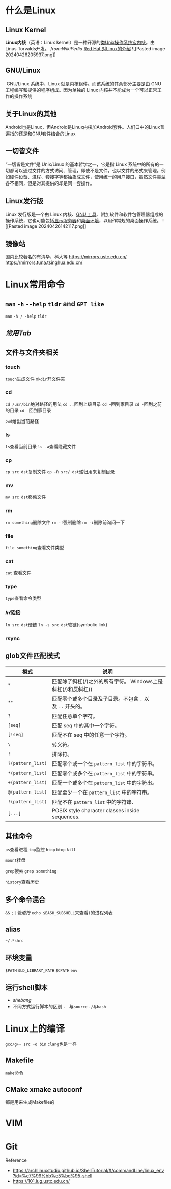 # 什么是Linux
## Linux Kernel
**Linux内核**（英语：Linux kernel）是一种开源的[类Unix](https://zh.wikipedia.org/wiki/%E7%B1%BBUnix%E7%B3%BB%E7%BB%9F "类Unix系统")[操作系统](https://zh.wikipedia.org/wiki/%E6%93%8D%E4%BD%9C%E7%B3%BB%E7%BB%9F "操作系统")[宏内核](https://zh.wikipedia.org/wiki/%E5%AE%8F%E5%86%85%E6%A0%B8)。由Linus Torvalds开发。
*from:WikiPedia*
[Red Hat 对Linux的介绍](https://www.redhat.com/zh/topics/linux/what-is-linux)
![[Pasted image 20240426205937.png]]
## GNU/Linux
 GNU/Linux 系统中，Linux 就是内核组件。而该系统的其余部分主要是由 GNU 工程编写和提供的程序组成。因为单独的 Linux 内核并不能成为一个可以正常工作的操作系统
## 关于Linux的其他
Android也是Linux，但Android是Linux内核加Android套件。人们口中的Linux普遍指的还是和GNU套件结合的Linux

## 一切皆文件
“一切皆是文件”是 Unix/Linux 的基本哲学之一，它是指 Linux 系统中的所有的一切都可以通过文件的方式访问、管理，即使不是文件，也以文件的形式来管理。例如硬件设备、进程、套接字等都抽象成文件，使用统一的用户接口，虽然文件类型各不相同，但是对其提供的却是同一套操作。

## Linux发行版
Linux 发行版是一个由 Linux 内核、[GNU 工具](https://www.gnu.org/manual/blurbs.html)、附加软件和软件包管理器组成的操作系统，它也可能包括[显示服务器](https://linux.cn/article-12589-1.html)和[桌面环境](https://itsfoss.com/what-is-desktop-environment/)，以用作常规的桌面操作系统。
![[Pasted image 20240426142117.png]]

## 镜像站

国内比较著名的有清华，科大等
https://mirrors.ustc.edu.cn/
https://mirrors.tuna.tsinghua.edu.cn/


# Linux常用命令
## `man` `-h` `--help` `tldr` and `GPT like`
`man`
`-h / -help`
`tldr`

## ***常用Tab***
## 文件与文件夹相关
### touch
`touch`生成文件
`mkdir`开文件夹
### cd
`cd /usr/bin`绝对路径的用法
`cd ..`回到上级目录
`cd ~`回到家目录
`cd -`回到之前的目录
`cd`　回到家目录

`pwd`给出当前路径
### ls
`ls`查看当前目录
`ls -a`查看隐藏文件
### cp
`cp src dst`复制文件
`cp -R src/ dst`递归用来复制目录
### mv
`mv src dst`移动文件
### rm
`rm something`删除文件
`rm -f`强制删除
`rm -i`删除前询问一下
### file
`file something`查看文件类型

### cat
`cat` 查看文件

### type
`type`查看命令类型
### *ln*链接
`ln src dst`硬链
`ln -s src dst`软链(symbolic link)
### rsync
## glob文件匹配模式
| 模式                | 说明                                              |
| ----------------- | ----------------------------------------------- |
| `*`               | 匹配除了斜杠(/)之外的所有字符。 Windows上是斜杠(/)和反斜杠(\)         |
| `**`              | 匹配零个或多个目录及子目录。不包含 `.` 以及 `..` 开头的。              |
| `?`               | 匹配任意单个字符。                                       |
| `[seq]`           | 匹配 seq 中的其中一个字符。                                |
| `[!seq]`          | 匹配不在 seq 中的任意一个字符。                              |
| `\`               | 转义符。                                            |
| `!`               | 排除符。                                            |
| `?(pattern_list)` | 匹配零个或一个在 `pattern_list` 中的字符串。                  |
| `*(pattern_list)` | 匹配零个或多个在 `pattern_list` 中的字符串。                  |
| `+(pattern_list)` | 匹配一个或多个在 `pattern_list` 中的字符串。                  |
| `@(pattern_list)` | 匹配至少一个在 `pattern_list` 中的字符串。                   |
| `!(pattern_list)` | 匹配不在 `pattern_list` 中的字符串.                      |
| `[...]`           | POSIX style character classes inside sequences. |

## 其他命令
`ps`查看进程
`top`监控
`htop`
`btop`
`kill`

`mount`挂盘

`grep`搜索
`grep something `

`history`查看历史

## 多个命令混合
`&&`
`;`
`|`*管道符*
`echo $BASH_SUBSHELL`来查看`(`的进程列表
## alias
`~/.*shrc`
## 环境变量
`$PATH`
`$LD_LIBRARY_PATH`
`$CPATH`
`env`

## 运行shell脚本
- *shebang*
- 不同方式运行脚本的区别
	`.　`与`source`
	`./与bash`
# Linux上的编译
`gcc/g++ src -o bin`
`clang`也是一样

## Makefile
`make`命令

## CMake xmake autoconf
都是用来生成Makefile的

# VIM

# Git

 Reference
- https://archlinuxstudio.github.io/ShellTutorial/#/commandLine/linux_env?id=%e7%99%bb%e5%bd%95-shell
- https://101.lug.ustc.edu.cn/



